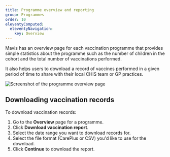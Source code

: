 ```yaml
---
title: Programme overview and reporting
group: Programmes
order: 10
eleventyComputed:
  eleventyNavigation:
    key: Overview
---
```


Mavis has an overview page for each vaccination programme that provides simple statistics about the programme such as the number of children in the cohort and the total number of vaccinations performed.

It also helps users to download a record of vaccines performed in a given period of time to share with their local CHIS team or GP practices.

![Screenshot of the programme overview page](/assets/images/programme-overview.png )

## Downloading vaccination records

To download vaccination records:

1. Go to the **Overview** page for a programme.
2. Click **Download vaccination report**.
3. Select the date range you want to download records for.
4. Select the file format (CarePlus or CSV) you'd like to use for the download.
5. Click **Continue** to download the report.
